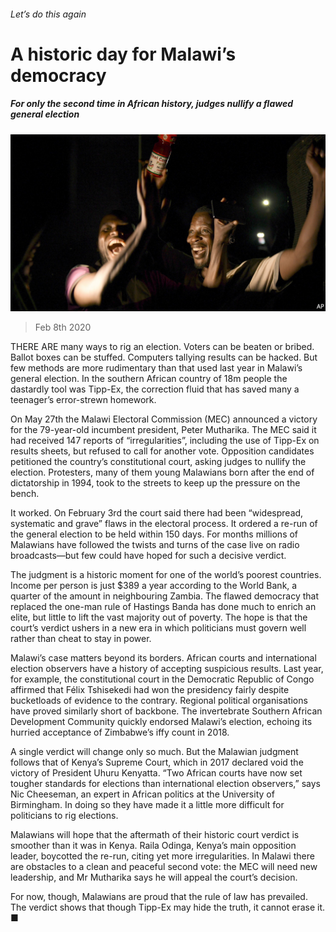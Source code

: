 ###### Let’s do this again

# A historic day for Malawi’s democracy 

##### For only the second time in African history, judges nullify a flawed general election 

![image](images/20200208_MAP502_0.jpg) 

> Feb 8th 2020 

THERE ARE many ways to rig an election. Voters can be beaten or bribed. Ballot boxes can be stuffed. Computers tallying results can be hacked. But few methods are more rudimentary than that used last year in Malawi’s general election. In the southern African country of 18m people the dastardly tool was Tipp-Ex, the correction fluid that has saved many a teenager’s error-strewn homework.

On May 27th the Malawi Electoral Commission (MEC) announced a victory for the 79-year-old incumbent president, Peter Mutharika. The MEC said it had received 147 reports of “irregularities”, including the use of Tipp-Ex on results sheets, but refused to call for another vote. Opposition candidates petitioned the country’s constitutional court, asking judges to nullify the election. Protesters, many of them young Malawians born after the end of dictatorship in 1994, took to the streets to keep up the pressure on the bench.


It worked. On February 3rd the court said there had been “widespread, systematic and grave” flaws in the electoral process. It ordered a re-run of the general election to be held within 150 days. For months millions of Malawians have followed the twists and turns of the case live on radio broadcasts—but few could have hoped for such a decisive verdict.

The judgment is a historic moment for one of the world’s poorest countries. Income per person is just $389 a year according to the World Bank, a quarter of the amount in neighbouring Zambia. The flawed democracy that replaced the one-man rule of Hastings Banda has done much to enrich an elite, but little to lift the vast majority out of poverty. The hope is that the court’s verdict ushers in a new era in which politicians must govern well rather than cheat to stay in power.

Malawi’s case matters beyond its borders. African courts and international election observers have a history of accepting suspicious results. Last year, for example, the constitutional court in the Democratic Republic of Congo affirmed that Félix Tshisekedi had won the presidency fairly despite bucketloads of evidence to the contrary. Regional political organisations have proved similarly short of backbone. The invertebrate Southern African Development Community quickly endorsed Malawi’s election, echoing its hurried acceptance of Zimbabwe’s iffy count in 2018.

A single verdict will change only so much. But the Malawian judgment follows that of Kenya’s Supreme Court, which in 2017 declared void the victory of President Uhuru Kenyatta. “Two African courts have now set tougher standards for elections than international election observers,” says Nic Cheeseman, an expert in African politics at the University of Birmingham. In doing so they have made it a little more difficult for politicians to rig elections.

Malawians will hope that the aftermath of their historic court verdict is smoother than it was in Kenya. Raila Odinga, Kenya’s main opposition leader, boycotted the re-run, citing yet more irregularities. In Malawi there are obstacles to a clean and peaceful second vote: the MEC will need new leadership, and Mr Mutharika says he will appeal the court’s decision.

For now, though, Malawians are proud that the rule of law has prevailed. The verdict shows that though Tipp-Ex may hide the truth, it cannot erase it. ■

